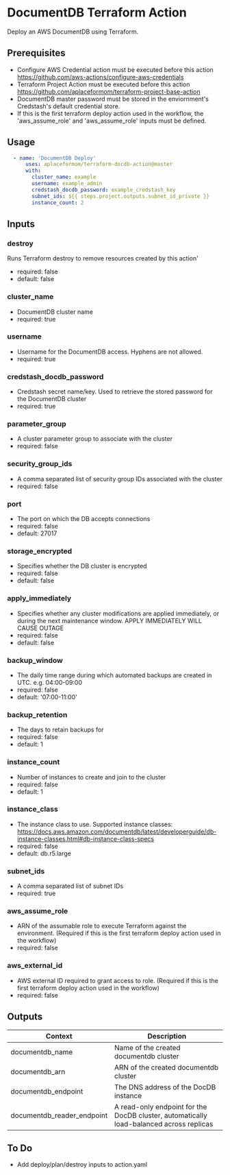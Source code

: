 DocumentDB Terraform Action
============================
Deploy an AWS DocumentDB using Terraform.


Prerequisites
-----

- Configure AWS Credential action must be executed before this action  
https://github.com/aws-actions/configure-aws-credentials 
- Terraform Project Action must be executed before this action  
https://github.com/aplaceformom/terraform-project-base-action
- DocumentDB master password must be stored in the enviornment's Credstash's default credential store.
- If this is the first terraform deploy action used in the workflow, the 'aws_assume_role' and 'aws_assume_role' inputs must be defined.


Usage
-----

```yaml
  - name: 'DocumentDB Deploy'
      uses: aplaceformom/terraform-docdb-action@master
      with:
        cluster_name: example
        username: example_admin
        credstash_docdb_password: example_credstash_key
        subnet_ids: ${{ steps.project.outputs.subnet_id_private }}
        instance_count: 2
```


Inputs
-----

### destroy
Runs Terraform destroy to remove resources created by this action'
- required: false
- default: false

### cluster_name
- DocumentDB cluster name
- required: true

### username
- Username for the DocumentDB access. Hyphens are not allowed.
- required: true

### credstash_docdb_password
- Credstash secret name/key. Used to retrieve the stored password for the DocumentDB cluster
- required: true

### parameter_group
- A cluster parameter group to associate with the cluster
- required: false

### security_group_ids
- A comma separated list of security group IDs associated with the cluster
- required: false

### port
- The port on which the DB accepts connections
- required: false
- default: 27017

### storage_encrypted
- Specifies whether the DB cluster is encrypted
- required: false
- default: false
### apply_immediately
- Specifies whether any cluster modifications are applied immediately, or during the next maintenance window. APPLY IMMEDIATELY WILL CAUSE OUTAGE
- required: false
- default: false

### backup_window
- The daily time range during which automated backups are created in UTC. e.g. 04:00-09:00
- required: false
- default: '07:00-11:00'

### backup_retention
- The days to retain backups for
- required: false
- default: 1

### instance_count
- Number of instances to create and join to the cluster
- required: false
- default: 1

### instance_class
- The instance class to use. Supported instance classes: https://docs.aws.amazon.com/documentdb/latest/developerguide/db-instance-classes.html#db-instance-class-specs
- required: false
- default: db.r5.large

### subnet_ids
- A comma separated list of subnet IDs
- required: true

### aws_assume_role
- ARN of the assumable role to execute Terraform against the environment. (Required if this is the first terraform deploy action used in the workflow)
- required: false

### aws_external_id
- AWS external ID required to grant access to role. (Required if this is the first terraform deploy action used in the workflow)
- required: false

Outputs
-------

|         Context            |              Description                |
|----------------------------|-----------------------------------------|
| documentdb_name            | Name of the created documentdb cluster  |
| documentdb_arn             | ARN of the created documentdb cluster   |
| documentdb_endpoint        | The DNS address of the DocDB instance   |
| documentdb_reader_endpoint | A read-only endpoint for the DocDB cluster, automatically load-balanced across replicas |


To Do
-------
- Add deploy/plan/destroy inputs to action.yaml
